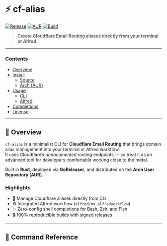 # ⚡ cf-alias

[![Release](https://img.shields.io/github/v/release/4ndr0666/cf-alias?color=4CAF50)](https://github.com/4ndr0666/cf-alias/releases)
[![AUR](https://img.shields.io/aur/version/cf-alias-bin?color=1793d1&label=AUR)](https://aur.archlinux.org/packages/cf-alias-bin)
[![Build](https://img.shields.io/github/actions/workflow/status/4ndr0666/cf-alias/release.yml?label=CI/CD&logo=github)](https://github.com/4ndr0666/cf-alias/actions)

> **Create Cloudflare Email Routing aliases directly from your terminal or Alfred.**

---

### Contents
- [Overview](#overview)
- [Install](#install)
  - [Source](#source)
  - [Arch (AUR)](#arch-aur)
- [Usage](#usage)
  - [CLI](#cli)
  - [Alfred](#alfred)
- [Completions](#completions)
- [License](#license)

---

## 🚀 Overview

`cf-alias` is a minimalist CLI for **Cloudflare Email Routing** that brings domain alias management into your terminal or Alfred workflow.  
It uses Cloudflare’s *undocumented* routing endpoints — so treat it as an advanced tool for developers comfortable working close to the metal.

Built in **Rust**, deployed via **GoReleaser**, and distributed on the **Arch User Repository (AUR)**.

### Highlights

- 🧩 Manage Cloudflare aliases directly from CLI  
- ⚙️ Integrated Alfred workflow (`alfred/mx.alfredworkflow`)  
- 💥 Zero-config shell completions for Bash, Zsh, and Fish  
- 🔒 100% reproducible builds with signed releases  

---

## 🧭 Command Reference

